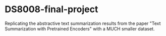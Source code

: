 # DS8008-final-project
Replicating the abstractive text summarization results from the paper "Text Summarization with Pretrained Encoders" with a MUCH smaller dataset.

